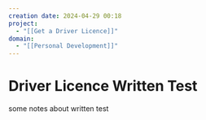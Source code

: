 ```yaml
---
creation date: 2024-04-29 00:18
project:
  - "[[Get a Driver Licence]]"
domain:
  - "[[Personal Development]]"
---
```

# Driver Licence Written Test

some notes about written test